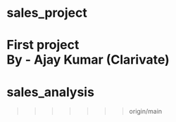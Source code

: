 # sales_project
First project
<br>
By - Ajay Kumar (Clarivate)
=======
# sales_analysis
>>>>>>> origin/main
